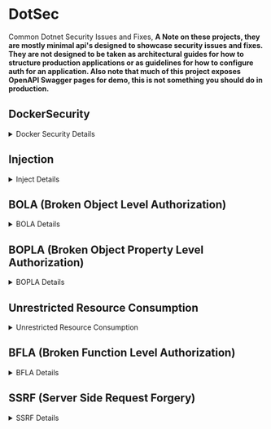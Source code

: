 # DotSec
Common Dotnet Security Issues and Fixes, __A Note on these projects, they are mostly minimal api's designed to showcase security issues and fixes. They are not designed to be taken as architectural guides for how to structure production applications or as guidelines for how to configure auth for an application. Also note that much of this project exposes OpenAPI Swagger pages for demo, this is not something you should do in production.__

## DockerSecurity
<details>
<summary>Docker Security Details</summary>
Two identical "Hello World" APIs, each implemented with distinct Dockerfiles. The first app, **Insecure**, is based on the <a href="https://learn.microsoft.com/en-us/dotnet/core/docker/build-container">default .NET template</a> and presents several security and efficiency issues. The second app, **Secure**, features an improved Dockerfile that addresses these concerns.

### Highlights of Secure Dockerfile improvements

- **Alpine Images:** Utilizes Alpine-based images for a smaller build and deployment footprint, optimizing resource usage.
- **Specific SHA Tags:** Implements exact SHA image tags to enhance immutability, security, and stability against potential vulnerabilities.
- **Selective File Copying:** Only copies and builds the necessary files, reducing the overall image size and attack surface.
- **Minimal Publishing:** Publishes only the required files (DLLs), excluding unnecessary executables.
- **Non-Root User:** **Critically** creates and assigns a dedicated non-root user and group, running the container under this user to improve security.
- **Defined Port Exposure:** Explicitly exposes the specified application ports, following best practices for container configuration.
</details>

## Injection
<details>
<summary>Inject Details</summary>

<a href="https://cwe.mitre.org/data/definitions/89.html">CWE-89</a> SQL Injection. This project demonstrates a typical SQL injection vulnerability. Navigate to <a href="http://localhost:YOURPORT/swagger/index.html">http://localhost:YOURPORT/swagger/index.html</a> to explore two endpoints: one vulnerable to SQL injection attacks and the other designed to be resistant. Use the following payload to test each endpoint and observe the differences!

**Payload:**
```json
{
  "username": "bad' OR '1'='1",
  "password": "bad' OR '1'='1"
}
```

> **Note:** Running this project will spin up an SQLite database.

### Highlights of Secure Endpoint Improvements

- **Parameterized Queries:** 
  - When raw SQL execution is necessary and an ORM isn't available, always use parameterized queries to prevent injection. For Entity Framework Core, this can be achieved using `FromSqlRaw` with parameters or by utilizing `FromSql`, which automatically handles parameterization.

- **Hashing Passwords and Salting:** 
  - Rule #1 of Authentication & Authorization (AuthN & AuthZ) is to never implement your own authentication. If you need to store passwords and don’t have access to a robust framework like [Microsoft Identity](https://learn.microsoft.com/en-us/aspnet/core/security/authentication/identity?view=aspnetcore-8.0), ensure you store only the hash of the password along with a random salt value. This practice helps protect against dictionary attacks by preventing attackers from easily guessing passwords or common hashes. __Also make sure you have a strong password policy when you allow users to self service accounts.__ Note that while this demo's SQL injection attacks, NoSQL Injection attacks are also extremely common and implemented (and fixed) in a similar manor.
</details>

## BOLA (Broken Object Level Authorization)
<details>
<summary>BOLA Details</summary>
This project demonstrates a typical <a href="https://owasp.org/API-Security/editions/2023/en/0xa1-broken-object-level-authorization/">BOLA</a> vulnerability, which poses a significant security risk as it allows consumers to access not only their own resources but also those of others they were not intended to access. Static code analyzers often struggle to detect this issue. The project highlights related vulnerabilities such as <a href="https://cwe.mitre.org/data/definitions/285.html">CWE-285: Improper Authorization</a> and <a href="https://cwe.mitre.org/data/definitions/639.html">CWE-639: Authorization Bypass Through User-Controlled Key</a>. To explore five endpoints, navigate to <a href="http://localhost:YOURPORT/swagger/index.html">http://localhost:YOURPORT/swagger/index.html</a>.

`/api/insecure/details`
**Payload:**
```json
{
  "id": 1
}
```
This endpoint allows you to increment the id parameter to access additional user accounts. Such vulnerabilities are often missed by static analyzers, making them a significant security risk. This endpoint does not require authentication, but even if it did, the flaw could still be exploited.

`/api/dangerous/getallusers`
Retrieves a list of all user IDs for demonstration purposes.

`/api/details`
**Payload:**
```json
{
  "userId": "Some Guid From getallusers"
}
```
This endpoint attempts to mitigate the issue by using Guid values instead of easily incremented IDs, making them harder to guess. However, similar to the previous endpoint, even with authorization, an attacker could still access additional user details with sufficient effort.

`/token`
**Payload:**
```json
{
  "email": "normal@normal.com",
  "password": "Password1!"
}
```
This endpoint generates a token for authentication. The identity implementation in this project is not production-ready but serves to demonstrate how to address the BOLA vulnerability.

`/api/secure/details`
**Payload:**
```json
{
  "userId": "Some Guid From getallusers"
}
```
This endpoint requires a valid JWT token and a valid userId Guid. It critically checks the current user's email against the email of the account details being retrieved. If they do not match, a 401 Unauthorized response is returned. While this solution improves security, further enhancements could include implementing Role-Based Access Control (RBAC) and user access policies to strengthen data protection. Overall, this last approach is significantly more secure than the initial implementation.
</details>

## BOPLA (Broken Object Property Level Authorization)
<details>
<summary>BOPLA Details</summary>
This project demonstrates a typical <a href="https://owasp.org/API-Security/editions/2023/en/0xa3-broken-object-property-level-authorization/">BOPLA</a> vulnerability, where the API exposes excessive information and allows updates to unintended data; which allows for privilege escalation in a system. Like BOLA, this issue is often undetectable by static code analysis tools. The project highlights related vulnerabilities such as <a href="https://cwe.mitre.org/data/definitions/213.html">CWE-213: Exposure of Sensitive Information Due to Incompatible Policies</a> and <a href="https://cwe.mitre.org/data/definitions/915.html">CWE-915: Improperly Controlled Modification of Dynamically-Determined Object Attributes</a>. To explore five endpoints, navigate to <a href="http://localhost:YOURPORT/swagger/index.html">http://localhost:YOURPORT/swagger/index.html</a>.

`/api/insecure/details`

This endpoint returns the complete user object from the database, leading to excessive data exposure. Sensitive fields, such as "IsAdmin", may become visible to consumers. This could allow unauthorized users to attempt to elevate their privileges during user registration.

`/api/details`

This endpoint mitigates the data exposure issue by returning a tailored response object, which includes only the properties the API owner intends to expose—specifically, just the username.

`/token`
**Payload:**
Doesn't have the required Claim (will fail):
```json
{
  "email": "normal@normal.com",
  "password": "Password1!"
}
```
Has the required Claim:
```json
{
  "email": "admin@admin.com",
  "password": "Password1!"
}
```
This endpoint generates a token for authentication. The identity implementation in this project is not production-ready but serves to demonstrate how to address the BOPLA vulnerability.

`/api/secure/details`
This endpoint requires a valid JWT token with the "AdminAccess" claim. It employs policy-based authorization, ensuring that only users with the necessary claims can access it. Although this endpoint returns a dedicated response object that includes the "IsAdmin" field, it enhances security by restricting access to expected users.

`/api/update`
**Payload:**
```json
{
  "username": "Some username",
  "isAdmin": "A IsAdminFlag"
}
```
This endpoint allows for users to update their object. Note that this is an unauthorized endpoint and something we will touch on in the bfla (Broken Function level Authorization) project.
</details>

## Unrestricted Resource Consumption
<details>
<summary>Unrestricted Resource Consumption</summary>
<a href="https://owasp.org/API-Security/editions/2023/en/0xa4-unrestricted-resource-consumption//">Unrestricted Resource Consumption</a>, <a href="https://cwe.mitre.org/data/definitions/770.html">CWE-770: Allocation of Resources Without Limits or Throttling</a>, <a href="https://cwe.mitre.org/data/definitions/400.html">CWE-400: Uncontrolled Resource Consumption</a>, <a href="https://cwe.mitre.org/data/definitions/799.html">CWE-799: Improper Control of Interaction Frequency</a>, <a href="https://nvlpubs.nist.gov/nistpubs/SpecialPublications/NIST.SP.800-204.pdf">"Rate Limiting (Throttling)" - Security Strategies for Microservices-based Application Systems, NIST</a>, and <a href="https://owasp.org/API-Security/editions/2023/en/0xa6-unrestricted-access-to-sensitive-business-flows/">Unrestricted Access to Sensitive Business Flows</a>. This project demonstrates various fixes to help mitigate unrestricted resource consumption and unrestricted access to sensitive business flows, an issues often overlooked by static code analysis. To run the application, execute `docker-compose build && docker-compose up`, then navigate to <a href="http://localhost:5001/">http://localhost:5001/</a>.

### Highlights improvements to mitigate the issue

- **Rate Limiting:** The application implements `sliding window` rate limiting middleware for the endpoint. While effective for single instances, a distributed system may require a more comprehensive distributed rate limiter service, presenting an interesting system design challenge (and one of my personal favorite interview questions.) This solution in particular can help alleviate pressure from Unrestricted Access to Sensitive Business Flows when combined with some form of IP filtering/bot protection.
- **Cancellation Tokens:** The endpoint now accepts a `CancellationToken`, allowing clients to cancel requests. This token can also be used to abort downstream tasks, helping to prevent long-running processes from continuing after a client disconnects.
- **Request Timeout middleware:** New Request Timeout policies have been added to the endpoint, which automatically cancel any request exceeding a specified timeout threshold. This helps manage long-running requests that could exceed expected durations.
- **Container Resource Limits:** I created a K8s `pod.yml` and `docker-compose.yml` files that impose limits on container resources (CPU, memory, etc.). This approach helps prevent node resource exhaustion in a microservice environment where auto-scaling is implemented.
</details>

## BFLA (Broken Function Level Authorization)
<details>
<summary>BFLA Details</summary>
This project demonstrates a typical <a href="https://owasp.org/API-Security/editions/2023/en/0xa5-broken-function-level-authorization/">BFLA</a> vulnerability, where the API does not secure functions and endpoints that allow a user to execute a flow despite not having the expected privilege. Like BOLA and BOPLA, this issue is often undetectable by static code analysis tools. The project highlights related vulnerabilities such as <a href="https://cwe.mitre.org/data/definitions/285.html">CWE-285: Improper Authorization</a>. To explore three endpoints, navigate to <a href="http://localhost:YOURPORT/swagger/index.html">http://localhost:YOURPORT/swagger/index.html</a>.

`/api/insecure/delete`
**Payload:**
```json
{
  "username": "basic@basic.com",
}
```
This insecure endpoint allows the deletion of any user, making it highly dangerous.

`/api/secure/delete`
**Payload:**
```json
{
  "username": "normal@normal.com",
}
```
This endpoint mitigates the risks of the first by requiring the user to authenticate with a JWT and ensuring the user is in the "Admin" role to access it. Although it performs the same function as the insecure endpoint, it is safer as it restricts access to authenticated and authorized users. It employs Role-Based Access Control (RBAC), ensuring that only users with the necessary claims can access it. Additionally, this endpoint returns a dedicated response object that includes the "IsAdmin" field, further enhancing security by confirming user roles.

`/token`
**Payload:**
Doesn't have the required role, will fail on the secure endpoint:
```json
{
  "email": "normal@normal.com",
  "password": "Password1!"
}
```
Has the required role for the secure endpoint:
```json
{
  "email": "admin@admin.com",
  "password": "Password1!"
}
```
This endpoint generates a token for authentication. Note that the identity implementation in this project is not production-ready but serves to demonstrate how to address the BFLA vulnerability.
</details>

## SSRF (Server Side Request Forgery)
<details>
<summary>SSRF Details</summary>
This project demonstrates a typical <a href="https://owasp.org/Top10/A10_2021-Server-Side_Request_Forgery_%28SSRF%29/">SSRF</a> vulnerability, where the API fails to validate a client-provided URL before making a request. Such oversight can lead to serious consequences, including exposure of sensitive data, DDoS attacks, privilege escalation, and various other exploitations. Even if the client is developed in-house, it should not be trusted on the server side. The project illustrates both In-Band SSRF, where the results of calls are returned directly to the caller, and Out-Of-Band or Blind SSRF, where results are not directly returned. Although the latter is somewhat better than the former, a skilled attacker could still compromise your system quickly. The project highlights vulnerabilities like <a href="https://cwe.mitre.org/data/definitions/918.html">CWE-918: Server-Side Request Forgery (SSRF)</a>. To explore three endpoints, navigate to <a href="http://localhost:YOURPORT/swagger/index.html">http://localhost:YOURPORT/swagger/index.html</a>.

`/api/inband`
**Payload:**
```uri=https://www.google.com```
This insecure endpoint makes a request to any URI provided by the client and returns the response if successful, demonstrating an In-Band SSRF vulnerability.

`/api/outofbad`
**Payload:**
```uri=https://www.google.com```
This insecure endpoint makes a request to any URI provided by the client and returns an OK 200 response if successful, demonstrating an Out-Of-Band or Blind SSRF vulnerability. While slightly better than the first type, it remains extremely dangerous.

`/api/secured`
**Payload:**
```uri=https://www.google.com:443```
This secured endpoint makes a request to any URI provided by the client but first: (1) converts the string URI into a safe URI type in C#, performing sanitization checks; (2) compares the scheme, host, and port against allowed lists to validate the request; (3) makes the request using a custom secure HttpClient with automatic redirects disabled; and (4) returns an OK 200 response if successful.
</details>
